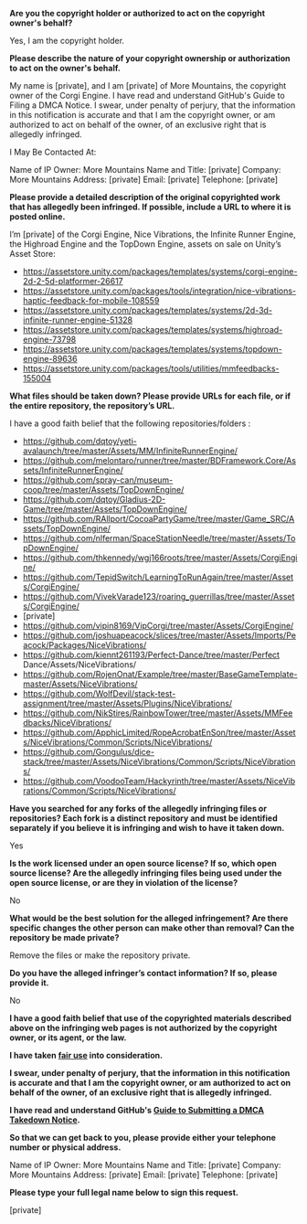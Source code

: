 **Are you the copyright holder or authorized to act on the copyright owner's behalf?**

Yes, I am the copyright holder.

**Please describe the nature of your copyright ownership or authorization to act on the owner's behalf.**

My name is [private], and I am [private] of More Mountains, the copyright owner of the Corgi Engine. I have read and understand GitHub's Guide to Filing a DMCA Notice. I swear, under penalty of perjury, that the information in this notification is accurate and that I am the copyright owner, or am authorized to act on behalf of the owner, of an exclusive right that is allegedly infringed.

I May Be Contacted At:

Name of IP Owner: More Mountains Name and Title: [private] Company: More Mountains Address: [private] Email: [private] Telephone: [private]

**Please provide a detailed description of the original copyrighted work that has allegedly been infringed. If possible, include a URL to where it is posted online.**

I’m [private] of the Corgi Engine, Nice Vibrations, the Infinite Runner Engine, the Highroad Engine and the TopDown Engine, assets on sale on Unity’s Asset Store:

* https://assetstore.unity.com/packages/templates/systems/corgi-engine-2d-2-5d-platformer-26617  
* https://assetstore.unity.com/packages/tools/integration/nice-vibrations-haptic-feedback-for-mobile-108559  
* https://assetstore.unity.com/packages/templates/systems/2d-3d-infinite-runner-engine-51328  
* https://assetstore.unity.com/packages/templates/systems/highroad-engine-73798  
* https://assetstore.unity.com/packages/templates/systems/topdown-engine-89636   
* https://assetstore.unity.com/packages/tools/utilities/mmfeedbacks-155004

**What files should be taken down? Please provide URLs for each file, or if the entire repository, the repository’s URL.**

I have a good faith belief that the following repositories/folders :  
* https://github.com/dqtoy/yeti-avalaunch/tree/master/Assets/MM/InfiniteRunnerEngine/  
* https://github.com/melontaro/runner/tree/master/BDFramework.Core/Assets/InfiniteRunnerEngine/  
* https://github.com/spray-can/museum-coop/tree/master/Assets/TopDownEngine/  
* https://github.com/dqtoy/Gladius-2D-Game/tree/master/Assets/TopDownEngine/  
* https://github.com/RAllport/CocoaPartyGame/tree/master/Game_SRC/Assets/TopDownEngine/  
* https://github.com/nlferman/SpaceStationNeedle/tree/master/Assets/TopDownEngine/  
* https://github.com/thkennedy/wgj166roots/tree/master/Assets/CorgiEngine/  
* https://github.com/TepidSwitch/LearningToRunAgain/tree/master/Assets/CorgiEngine/  
* https://github.com/VivekVarade123/roaring_guerrillas/tree/master/Assets/CorgiEngine/  
* [private]  
* https://github.com/vipin8169/VipCorgi/tree/master/Assets/CorgiEngine/  
* https://github.com/joshuapeacock/slices/tree/master/Assets/Imports/Peacock/Packages/NiceVibrations/  
* https://github.com/kiennt261193/Perfect-Dance/tree/master/Perfect Dance/Assets/NiceVibrations/  
* https://github.com/RojenOnat/Example/tree/master/BaseGameTemplate-master/Assets/NiceVibrations/  
* https://github.com/WolfDevil/stack-test-assignment/tree/master/Assets/Plugins/NiceVibrations/  
* https://github.com/NikStires/RainbowTower/tree/master/Assets/MMFeedbacks/NiceVibrations/  
* https://github.com/ApphicLimited/RopeAcrobatEnSon/tree/master/Assets/NiceVibrations/Common/Scripts/NiceVibrations/  
* https://github.com/Gongulus/dice-stack/tree/master/Assets/NiceVibrations/Common/Scripts/NiceVibrations/  
* https://github.com/VoodooTeam/Hackyrinth/tree/master/Assets/NiceVibrations/Common/Scripts/NiceVibrations/  

**Have you searched for any forks of the allegedly infringing files or repositories? Each fork is a distinct repository and must be identified separately if you believe it is infringing and wish to have it taken down.**

Yes

**Is the work licensed under an open source license? If so, which open source license? Are the allegedly infringing files being used under the open source license, or are they in violation of the license?**

No

**What would be the best solution for the alleged infringement? Are there specific changes the other person can make other than removal? Can the repository be made private?**

Remove the files or make the repository private.

**Do you have the alleged infringer’s contact information? If so, please provide it.**

No

**I have a good faith belief that use of the copyrighted materials described above on the infringing web pages is not authorized by the copyright owner, or its agent, or the law.**

**I have taken <a href="https://www.lumendatabase.org/topics/22">fair use</a> into consideration.**

**I swear, under penalty of perjury, that the information in this notification is accurate and that I am the copyright owner, or am authorized to act on behalf of the owner, of an exclusive right that is allegedly infringed.**

**I have read and understand GitHub's <a href="https://docs.github.com/articles/guide-to-submitting-a-dmca-takedown-notice/">Guide to Submitting a DMCA Takedown Notice</a>.**

**So that we can get back to you, please provide either your telephone number or physical address.**

Name of IP Owner: More Mountains Name and Title: [private] Company: More Mountains Address: [private] Email: [private] Telephone: [private]

**Please type your full legal name below to sign this request.**

[private]
